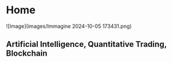 # Home





![Image](images/Immagine 2024-10-05 173431.png)

## Artificial Intelligence, Quantitative Trading, Blockchain 

